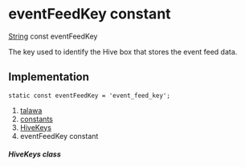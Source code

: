 
<div>

# eventFeedKey constant

</div>


[String](https://api.flutter.dev/flutter/dart-core/String-class.html)
const eventFeedKey



The key used to identify the Hive box that stores the event feed data.



## Implementation

``` language-dart
static const eventFeedKey = 'event_feed_key';
```







1.  [talawa](../../index.html)
2.  [constants](../../constants_constants/)
3.  [HiveKeys](../../constants_constants/HiveKeys-class.html)
4.  eventFeedKey constant

##### HiveKeys class







